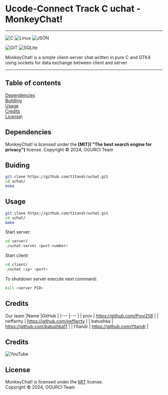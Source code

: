 # Ucode-Connect Track C uchat - MonkeyChat!

---

![C](https://img.shields.io/badge/C-00599C?style=for-the-badge&logo=c&logoColor=white)
![Linux](https://img.shields.io/badge/Linux-FCC624?style=for-the-badge&logo=linux&logoColor=black)
![JSON](https://img.shields.io/badge/json-5E5C5C?style=for-the-badge&logo=json&logoColor=white) 
<!-- https://img.shields.io/badge/Ubuntu-E95420?style=for-the-badge&logo=ubuntu&logoColor=white -->
![GIT](https://img.shields.io/badge/GIT-E44C30?style=for-the-badge&logo=git&logoColor=white)
![SQLite](https://img.shields.io/badge/Sqlite-003B57?style=for-the-badge&logo=sqlite&logoColor=white)

MonkeyChat! is a simple client-server chat written in pure C and GTK4 using sockets for data exchange between client and server

---

## Table of contents
[Dependencies](https://github.com/t1tandr/uchat#dependencies)\
[Building](https://github.com/t1tandr/uchat#buiding)\
[Usage](https://github.com/t1tandr/uchat#usage)\
[Credits](https://github.com/t1tandr/uchat#credits)\
[License](https://github.com/t1tandr/uchat#license)\

## Dependencies

MonkeyChat! is licensed under the **[MIT]( "The best search engine for privacy")** license.
Copyright © 2024, OGURCI Team

## Buiding

```bash
git clone https://github.com/t1tandr/uchat.git
cd uchat/
make
```

## Usage

```bash
git clone https://github.com/t1tandr/uchat.git
cd uchat/
make
```

Start server:
```bash
cd server/
./uchat-server <port-number>
```

Start client:
```bash
cd client/
./uchat <ip> <port>
```

To shutdown server execute next command:
```bash
kill <server PID>
```

## Credits

Our team
|Name   |GitHub |
|---	|---	|
| prov 	| https://github.com/Prov258 	|
| neffarrty 	| https://github.com/neffarrty 	|
| batushka 	| https://github.com/batushka11 	|
| t1tandr 	| https://github.com/t1tandr 	|

## Credits

![YouTube](https://img.shields.io/badge/YouTube-FF0000?style=for-the-badge&logo=youtube&logoColor=white)

## License

MonkeyChat! is licensed under the [MIT](LICENSE) license.\
Copyright © 2024, OGURCI Team
